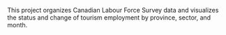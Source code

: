 This project organizes Canadian Labour Force Survey data and visualizes the status and change of tourism employment by province, sector, and month. 

